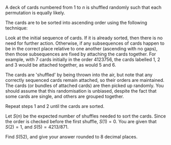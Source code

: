 A deck of cards numbered from $1$ to $n$ is shuffled randomly such that each permutation is equally likely.


The cards are to be sorted into ascending order using the following technique:

 Look at the initial sequence of cards.  If it is already sorted, then there is no need for further action.  Otherwise, if any subsequences of cards happen to be in the correct place relative to one another (ascending with no gaps), then those subsequences are fixed by attaching the cards together.  For example, with $7$ cards initially in the order 4123756, the cards labelled 1, 2 and 3 would be attached together, as would 5 and 6.


 The cards are 'shuffled' by being thrown into the air, but note that any correctly sequenced cards remain attached, so their orders are maintained.  The cards (or bundles of attached cards) are then picked up randomly.  You should assume that this randomisation is unbiased, despite the fact that some cards are single, and others are grouped together. 


 Repeat steps 1 and 2 until the cards are sorted. 


   Let $S(n)$ be the expected number of shuffles needed to sort the cards. Since the order is checked before the first shuffle, $S(1) = 0$. You are given that $S(2) = 1$, and $S(5) = 4213/871$.


Find $S(52)$, and give your answer rounded to $8$ decimal places.